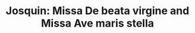---
collection: music
title: "Josquin: Missa De beata virgine and Missa Ave maris stella"
artist: "The Tallis Scholars"
---